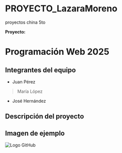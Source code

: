 # PROYECTO_LazaraMoreno
proyectos china 5to 

**Proyecto:**
# Programación Web 2025
## Integrantes del equipo
* Juan Pérez
> María López
- José Hernández
## Descripción del proyecto
## Imagen de ejemplo
![Logo GitHub](https://github.githubassets.com/images/modules/logos_page/GitHub-Mark.png)

